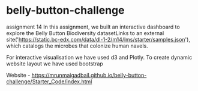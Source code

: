 # belly-button-challenge
assignment 14
In this assignment, we built an interactive dashboard to explore the Belly Button Biodiversity datasetLinks to an external site('https://static.bc-edx.com/data/dl-1-2/m14/lms/starter/samples.json'), which catalogs the microbes that colonize human navels.

For interactive visualisation we have used d3 and Plotly. To create dynamic website layout we have used bootstrap

Website - https://mrunmaigadbail.github.io/belly-button-challenge/Starter_Code/index.html